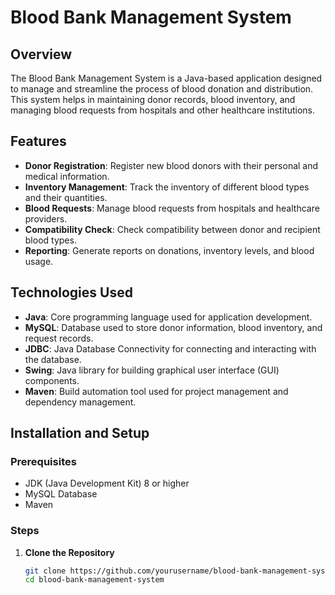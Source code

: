 # Blood Bank Management System

## Overview

The Blood Bank Management System is a Java-based application designed to manage and streamline the process of blood donation and distribution. This system helps in maintaining donor records, blood inventory, and managing blood requests from hospitals and other healthcare institutions.

## Features

- **Donor Registration**: Register new blood donors with their personal and medical information.
- **Inventory Management**: Track the inventory of different blood types and their quantities.
- **Blood Requests**: Manage blood requests from hospitals and healthcare providers.
- **Compatibility Check**: Check compatibility between donor and recipient blood types.
- **Reporting**: Generate reports on donations, inventory levels, and blood usage.

## Technologies Used

- **Java**: Core programming language used for application development.
- **MySQL**: Database used to store donor information, blood inventory, and request records.
- **JDBC**: Java Database Connectivity for connecting and interacting with the database.
- **Swing**: Java library for building graphical user interface (GUI) components.
- **Maven**: Build automation tool used for project management and dependency management.

## Installation and Setup

### Prerequisites

- JDK (Java Development Kit) 8 or higher
- MySQL Database
- Maven

### Steps

1. **Clone the Repository**
   ```bash
   git clone https://github.com/yourusername/blood-bank-management-system.git
   cd blood-bank-management-system
